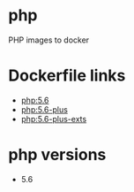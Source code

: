 # php
PHP images to docker

# Dockerfile links
- [php:5.6](https://github.com/rtancman/php/tree/master/5.6)
- [php:5.6-plus](https://github.com/rtancman/php/tree/master/5.6/plus)
- [php:5.6-plus-exts](https://github.com/rtancman/php/tree/master/5.6/plus-exts)

# php versions
- 5.6
